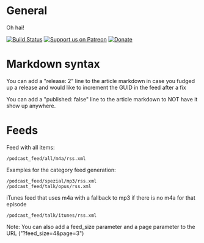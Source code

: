 # General

Oh hai!

[![Build Status](https://travis-ci.org/Binaergewitter/serious-bg.svg?branch=master)](https://travis-ci.org/Binaergewitter/serious-bg)
[![Support us on Patreon](http://ionicabizau.github.io/badges/patreon.svg)](https://www.patreon.com/Binaergewitter) 
[![Donate](https://img.shields.io/liberapay/patrons/Binaergewitter.svg?logo=liberapay)](https://liberapay.com/Binaergewitter)


# Markdown syntax
You can add a "release: 2" line to the article markdown in case you 
fudged up a release and would like to increment the GUID in the feed after a fix

You can add a "published: false" line to the article markdown to NOT have it
show up anywhere.

# Feeds
Feed with all items:

    /podcast_feed/all/m4a/rss.xml

Examples for the category feed generation:

    /podcast_feed/spezial/mp3/rss.xml
    /podcast_feed/talk/opus/rss.xml

iTunes feed that uses m4a with a fallback to mp3 if there is no m4a for that episode

    /podcast_feed/talk/itunes/rss.xml

Note: You can also add a feed_size parameter and a page parameter to the URL ("?feed_size=4&page=3")
